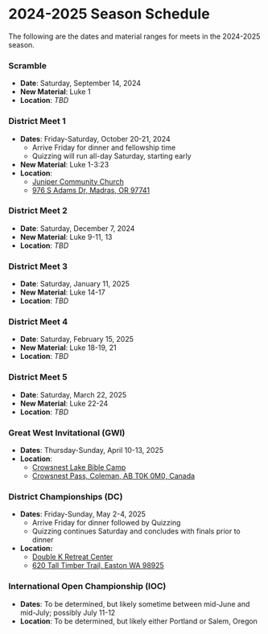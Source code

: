 # 2024-2025 Season Schedule

The following are the dates and material ranges for meets in the 2024-2025 season.

### Scramble

- **Date**: Saturday, September 14, 2024
- **New Material**: Luke 1
- **Location**: *TBD*

### District Meet 1

- **Dates**: Friday-Saturday, October 20-21, 2024
    - Arrive Friday for dinner and fellowship time
    - Quizzing will run all-day Saturday, starting early
- **New Material**: Luke 1-3:23
- **Location**:
    - [Juniper Community Church](https://www.junipercc.com)
    - [976 S Adams Dr, Madras, OR 97741](https://www.google.com/maps/dir//976+S+Adams+Dr,+Madras,+OR+97741)

### District Meet 2

- **Date**: Saturday, December 7, 2024
- **New Material**: Luke 9-11, 13
- **Location**: *TBD*

### District Meet 3

- **Date**: Saturday, January 11, 2025
- **New Material**: Luke 14-17
- **Location**: *TBD*

### District Meet 4

- **Date**: Saturday, February 15, 2025
- **New Material**: Luke 18-19, 21
- **Location**: *TBD*

### District Meet 5

- **Date**: Saturday, March 22, 2025
- **New Material**: Luke 22-24
- **Location**: *TBD*

### Great West Invitational (GWI)

- **Dates**: Thursday-Sunday, April 10-13, 2025
- **Location**:
    - [Crowsnest Lake Bible Camp](https://www.crowcamp.ca/)
    - [Crowsnest Pass, Coleman, AB T0K 0M0, Canada](https://www.google.com/maps/dir//Crowsnest+Lake+Bible+Camp/@49.6255545,-114.661002,17z)

### District Championships (DC)

- **Dates**: Friday-Sunday, May 2-4, 2025
    - Arrive Friday for dinner followed by Quizzing
    - Quizzing continues Saturday and concludes with finals prior to dinner
- **Location:**
    - [Double K Retreat Center](https://www.doublek.org)
    - [620 Tall Timber Trail, Easton WA 98925](https://www.google.com/maps/dir//Double+K+Retreat+Center,+620+Tall+Timber+Trail,+Easton,+WA+98925)

### International Open Championship (IOC)

- **Dates**: To be determined, but likely sometime between mid-June and mid-July; possibly July 11-12
- **Location**: To be determined, but likely either Portland or Salem, Oregon
